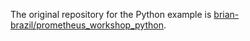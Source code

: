 The original repository for the Python example is
[brian-brazil/prometheus_workshop_python](https://github.com/brian-brazil/prometheus_workshop_python).
